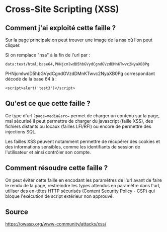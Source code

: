 # Cross-Site Scripting (XSS)

## Comment j'ai exploité cette faille ?

Sur la page principale on peut trouver une image de la nsa où l'on peut cliquer.

Si on remplace "nsa" à la fin de l'url par :

`data:text/html;base64,PHNjcmlwdD5hbGVydCgndGVzdDMnKTwvc2NyaXB0Pg`

PHNjcmlwdD5hbGVydCgndGVzdDMnKTwvc2NyaXB0Pg correspondant décodé de la base 64 à :

`<script>alert('test3')</script>`

## Qu'est ce que cette faille ?

Ce type d'url `?page=media&src=` permet de charger un contenu sur la page, mal sécurisé il peut permettre de charger du javascript (faille XSS), des fichiers distants ou locaux (failles LFI/RFI) ou encore de permettre des injections SQL.

Les failles XSS peuvent notamment permettre de récupérer des cookies et des informations sensibles, comme les identifiants de session de l'utilisateur et ainsi contrôler son compte.

## Comment résoudre cette faille ?

On peut éviter cette faille en encodant les paramètres de l'url avant de faire le rendu de la page, restreindre les types attendus en paramètre dans l'url, utiliser des en-têtes HTTP sécurisés (Content Security Policy - CSP) qui bloque l'exécution de script extérieur non approuvé.

## Source

<https://owasp.org/www-community/attacks/xss/>
